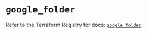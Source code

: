 # `google_folder`

Refer to the Terraform Registry for docs: [`google_folder`](https://registry.terraform.io/providers/hashicorp/google-beta/5.39.1/docs/resources/google_folder).
